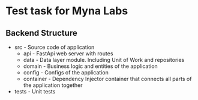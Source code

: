 # Test task for Myna Labs

## Backend Structure

- src - Source code of application
    - api - FastApi web server with routes
    - data - Data layer module. Including Unit of Work and repositories
    - domain - Business logic and entities of the application
    - config - Configs of the application
    - container - Dependency Injector container that connects all parts 
    of the application together
- tests - Unit tests